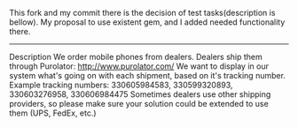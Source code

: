 This fork and my commit there is the decision of test tasks(description is bellow). My proposal to use existent gem, and I added needed functionality there.
______________________
Description
We order mobile phones from dealers. Dealers ship them through Purolator:
http://www.purolator.com/
We want to display in our system what's going on with each shipment, based on it's tracking number.
Example tracking numbers: 330605984583, 330599320893, 330603276958, 330606984475
Sometimes dealers use other shipping providers, so please make sure your solution could be
extended to use them (UPS, FedEx, etc.)
